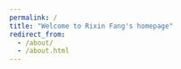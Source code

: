 ```yaml
---
permalink: /
title: "Welcome to Rixin Fang's homepage"
redirect_from: 
  - /about/
  - /about.html
---
```


